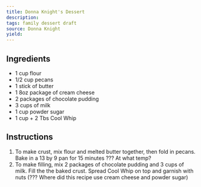 ```yaml
---
title: Donna Knight's Dessert
description: 
tags: family dessert draft
source: Donna Knight
yield: 
---
```

## Ingredients
- 1 cup flour
- 1/2 cup pecans
- 1 stick of butter
- 1 8oz package of cream cheese
- 2 packages of chocolate pudding
- 3 cups of milk
- 1 cup powder sugar
- 1 cup + 2 Tbs Cool Whip

## Instructions
1. To make crust, mix flour and melted butter together, then fold in pecans. Bake in a 13 by 9 pan for 15 minutes ??? At what temp?
2. To make filling, mix 2 packages of chocolate pudding and 3 cups of milk. Fill the the baked crust. Spread Cool Whip on top and garnish with nuts (??? Where did this recipe use cream cheese and powder sugar)

